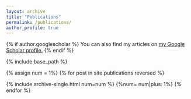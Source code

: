 ```yaml
---
layout: archive
title: "Publications"
permalink: /publications/
author_profile: true
---
```


{% if author.googlescholar %}
  You can also find my articles on <u><a href="{{author.googlescholar}}">my Google Scholar profile</a>.</u>
{% endif %}

{% include base_path %}

{% assign num = 1%}
{% for post in site.publications reversed %}

  {% include archive-single.html num=num %}
  {%num= num|plus: 1%}
{% endfor %}